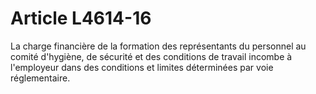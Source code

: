 # Article L4614-16

La charge financière de la formation des représentants du personnel au comité d'hygiène, de sécurité et des conditions de travail incombe à l'employeur dans des conditions et limites déterminées par voie réglementaire.
